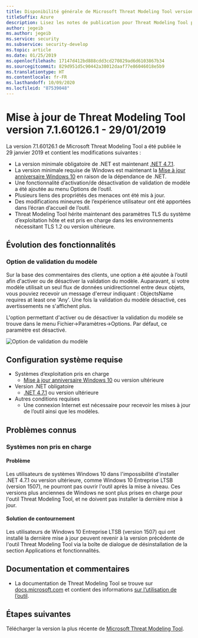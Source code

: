 ```yaml
---
title: Disponibilité générale de Microsoft Threat Modeling Tool version du 29/01/2019
titleSuffix: Azure
description: Lisez les notes de publication pour Threat Modeling Tool publiées le 29/01/2019. Les notes incluent des modifications de fonctionnalités et des problèmes connus.
author: jegeib
ms.author: jegeib
ms.service: security
ms.subservice: security-develop
ms.topic: article
ms.date: 01/25/2019
ms.openlocfilehash: 17147d412bd888cdd3cd270829ad6d6103867b34
ms.sourcegitcommit: 829d951d5c90442a38012daaf77e86046018e5b9
ms.translationtype: HT
ms.contentlocale: fr-FR
ms.lasthandoff: 10/09/2020
ms.locfileid: "87539048"
---
```

# <a name="threat-modeling-tool-update-release-71601261---1292019"></a>Mise à jour de Threat Modeling Tool version 7.1.60126.1 - 29/01/2019

La version 7.1.60126.1 de Microsoft Threat Modeling Tool a été publiée le 29 janvier 2019 et contient les modifications suivantes :

- La version minimale obligatoire de .NET est maintenant [.NET 4.7.1](https://go.microsoft.com/fwlink/?LinkId=863262).
- La version minimale requise de Windows est maintenant la [Mise à jour anniversaire Windows 10](https://blogs.windows.com/windowsexperience/2016/08/02/how-to-get-the-windows-10-anniversary-update/#HTkoK5Zdv0g2F2Zq.97) en raison de la dépendance de .NET.
- Une fonctionnalité d’activation/de désactivation de validation de modèle a été ajoutée au menu Options de l’outil.
- Plusieurs liens des propriétés des menaces ont été mis à jour.
- Des modifications mineures de l’expérience utilisateur ont été apportées dans l’écran d’accueil de l’outil.
- Threat Modeling Tool hérite maintenant des paramètres TLS du système d’exploitation hôte et est pris en charge dans les environnements nécessitant TLS 1.2 ou version ultérieure.

## <a name="feature-changes"></a>Évolution des fonctionnalités

### <a name="model-validation-option"></a>Option de validation du modèle

Sur la base des commentaires des clients, une option a été ajoutée à l’outil afin d'activer ou de désactiver la validation du modèle. Auparavant, si votre modèle utilisait un seul flux de données unidirectionnel entre deux objets, vous pouviez recevoir un message d'erreur indiquant : ObjectsName requires at least one 'Any'. Une fois la validation du modèle désactivé, ces avertissements ne s'affichent plus.

L'option permettant d'activer ou de désactiver la validation du modèle se trouve dans le menu Fichier->Paramètres->Options. Par défaut, ce paramètre est désactivé.

![Option de validation du modèle](./media/threat-modeling-tool-releases-71601261/tmt_model_validation_option.png)

## <a name="system-requirements"></a>Configuration système requise

- Systèmes d’exploitation pris en charge
  - [Mise à jour anniversaire Windows 10](https://blogs.windows.com/windowsexperience/2016/08/02/how-to-get-the-windows-10-anniversary-update/#HTkoK5Zdv0g2F2Zq.97) ou version ultérieure
- Version .NET obligatoire
  - [.NET 4.7.1](https://go.microsoft.com/fwlink/?LinkId=863262) ou version ultérieure
- Autres conditions requises
  - Une connexion Internet est nécessaire pour recevoir les mises à jour de l’outil ainsi que les modèles.

## <a name="known-issues"></a>Problèmes connus

### <a name="unsupported-systems"></a>Systèmes non pris en charge

#### <a name="issue"></a>Problème

Les utilisateurs de systèmes Windows 10 dans l'impossibilité d'installer .NET 4.7.1 ou version ultérieure, comme Windows 10 Entreprise LTSB (version 1507), ne pourront pas ouvrir l'outil après la mise à niveau. Ces versions plus anciennes de Windows ne sont plus prises en charge pour l'outil Threat Modeling Tool, et ne doivent pas installer la dernière mise à jour.

#### <a name="workaround"></a>Solution de contournement

Les utilisateurs de Windows 10 Entreprise LTSB (version 1507) qui ont installé la dernière mise à jour peuvent revenir à la version précédente de l'outil Threat Modeling Tool via la boîte de dialogue de désinstallation de la section Applications et fonctionnalités.

## <a name="documentation-and-feedback"></a>Documentation et commentaires

- La documentation de Threat Modeling Tool se trouve sur [docs.microsoft.com](threat-modeling-tool.md) et contient des informations [sur l’utilisation de l’outil](threat-modeling-tool-getting-started.md).

## <a name="next-steps"></a>Étapes suivantes

Télécharger la version la plus récente de [Microsoft Threat Modeling Tool](https://aka.ms/threatmodelingtool).
